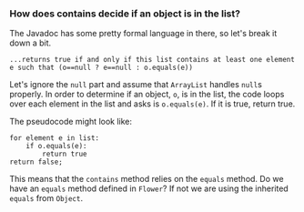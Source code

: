 ### How does contains decide if an object is in the list?

The Javadoc has some pretty formal language in there, so let's break it down a bit.
 
`...returns true if and only if this list contains at least one element e such that (o==null ? e==null : o.equals(e))`

Let's ignore the `null` part and assume that `ArrayList`  handles `null`s properly.
In order to determine if an object, `o`, is in the list, the code loops over each element in the list and asks is
`o.equals(e)`. If it is true, return true.

The pseudocode might look like:
```
for element e in list:
    if o.equals(e):
        return true
return false;
```

This means that the `contains` method relies on the `equals` method. Do we have an `equals` method defined in `Flower`?
If not we are using the inherited `equals` from `Object`.
